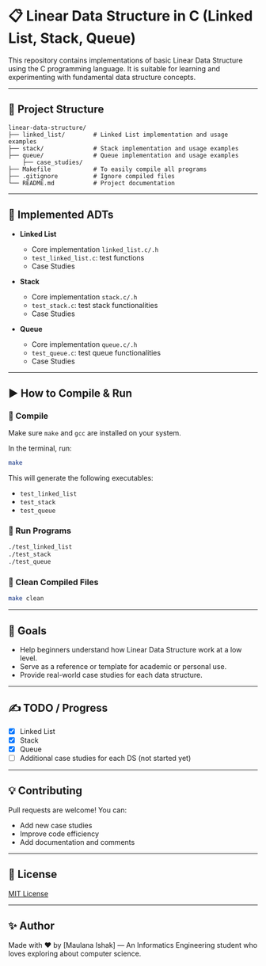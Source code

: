 # 📋 Linear Data Structure in C (Linked List, Stack, Queue)

This repository contains implementations of basic Linear Data Structure using the C programming language. It is suitable for learning and experimenting with fundamental data structure concepts.

---

## 📁 Project Structure

```
linear-data-structure/
├── linked_list/        # Linked List implementation and usage examples
├── stack/              # Stack implementation and usage examples
├── queue/              # Queue implementation and usage examples
    ├── case_studies/
├── Makefile            # To easily compile all programs
├── .gitignore          # Ignore compiled files
└── README.md           # Project documentation
```

---

## 🧱 Implemented ADTs

- **Linked List**
  - Core implementation `linked_list.c/.h`
  - `test_linked_list.c`: test functions
  - Case Studies

- **Stack**
  - Core implementation `stack.c/.h`
  - `test_stack.c`: test stack functionalities
  - Case Studies

- **Queue**
  - Core implementation `queue.c/.h`
  - `test_queue.c`: test queue functionalities
  - Case Studies

---

## ▶️ How to Compile & Run

### 🔧 Compile
Make sure `make` and `gcc` are installed on your system.

In the terminal, run:

```bash
make
```

This will generate the following executables:

- `test_linked_list`
- `test_stack`
- `test_queue`

### 🚀 Run Programs

```bash
./test_linked_list
./test_stack
./test_queue
```

### 🧹 Clean Compiled Files

```bash
make clean
```

---

## 🎯 Goals

- Help beginners understand how Linear Data Structure work at a low level.
- Serve as a reference or template for academic or personal use.
- Provide real-world case studies for each data structure.

---

## ✍️ TODO / Progress

- [x] Linked List
- [x] Stack
- [x] Queue
- [ ] Additional case studies for each DS (not started yet)

---

## 💡 Contributing

Pull requests are welcome! You can:
- Add new case studies
- Improve code efficiency
- Add documentation and comments

---

## 📜 License

[MIT License](LICENSE)

---

## ✨ Author
Made with ❤️ by [Maulana Ishak] — An Informatics Engineering student who loves exploring about computer science.

